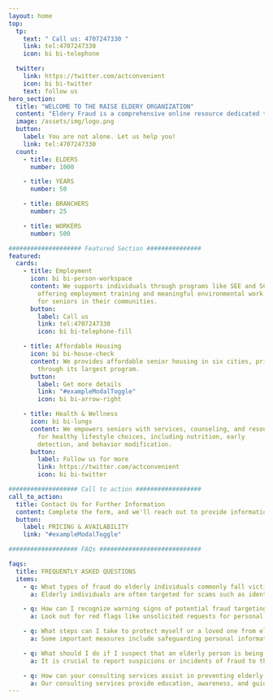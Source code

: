 ```yaml
---
layout: home
top:
  tp:
    text: " Call us: 4707247330 "
    link: tel:4707247330
    icon: bi bi-telephone

  twitter:
    link: https://twitter.com/actconvenient
    icon: bi bi-twitter
    text: follow us
hero_section:
  title: "WELCOME TO THE RAISE ELDERY ORGANIZATION"
  content: "Eldery Fraud is a comprehensive online resource dedicated to protecting older adults from the scourge of fraud.With a focus on education, awareness, and community support, Eldery Fraud equips seniors with the knowledge and resources necessary to safeguard their financial well-being and live with peace of mind."
  image: /assets/img/logo.png
  button:
    label: You are not alone. Let us help you!
    link: tel:4707247330
  count:
    - title: ELDERS
      number: 1000

    - title: YEARS
      number: 50

    - title: BRANCHERS
      number: 25

    - title: WORKERS
      number: 500

#################### Featured Section ###############
featured:
  cards:
    - title: Employment
      icon: bi bi-person-workspace
      content: We supports individuals through programs like SEE and SCSEP,
        offering employment training and meaningful environmental work
        for seniors in their communities.
      button:
        label: Call us
        link: tel:4707247330
        icon: bi bi-telephone-fill

    - title: Affordable Housing
      icon: bi bi-house-check
      content: We provides affordable senior housing in six cities, primarily
        through its largest program.
      button:
        label: Get more details
        link: "#exampleModalToggle"
        icon: bi bi-arrow-right

    - title: Health & Wellness
      icon: bi bi-lungs
      content: We empowers seniors with services, counseling, and resources
        for healthy lifestyle choices, including nutrition, early
        detection, and behavior modification.
      button:
        label: Follow us for more
        link: https://twitter.com/actconvenient
        icon: bi bi-twitter

################### Call to action ##################
call_to_action:
  title: Contact Us for Further Information
  content: Complete the form, and we'll reach out to provide information, address your inquiries, and connect you with a nearby Sunrise community.
  button:
    label: PRICING & AVAILABILITY
    link: "#exampleModalToggle"

################### FAQs ############################

faqs:
  title: FREQUENTLY ASKED QUESTIONS
  items:
    - q: What types of fraud do elderly individuals commonly fall victim to?
      a: Elderly individuals are often targeted for scams such as identity theft, telemarketing fraud, investment fraud, Medicare fraud, and sweepstakes or lottery scams.

    - q: How can I recognize warning signs of potential fraud targeting seniors?
      a: Look out for red flags like unsolicited requests for personal information, high-pressure sales tactics, promises of unrealistic returns, unexpected bills, or sudden changes in financial accounts without explanation.

    - q: What steps can I take to protect myself or a loved one from elder financial exploitation?
      a: Some important measures include safeguarding personal information, being cautious with financial transactions, regularly monitoring accounts, staying informed about common scams, and seeking professional advice when needed.

    - q: What should I do if I suspect that an elderly person is being targeted or victimized by fraud?
      a: It is crucial to report suspicions or incidents of fraud to the appropriate authorities, such as local law enforcement, adult protective services, or your state attorney general's office. They can guide you through the necessary steps.

    - q: How can your consulting services assist in preventing elderly fraud?
      a: Our consulting services provide education, awareness, and guidance on recognizing, preventing, and responding to elderly fraud. We offer personalized strategies and resources tailored to the unique needs of seniors, families, and caregivers.
---
```

